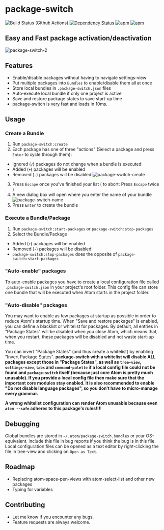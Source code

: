 package-switch
==============

![Build Status (Github Actions)](https://github.com/aminya/AcuteML.jl/workflows/CI/badge.svg)
[![Dependency Status](https://david-dm.org/aminya/package-switch.svg)](https://david-dm.org/aminya/package-switch)
[![apm](https://img.shields.io/apm/dm/package-switch.svg)](https://github.com/aminya/package-switch)
[![apm](https://img.shields.io/apm/v/package-switch.svg)](https://github.com/aminya/package-switch)

## Easy and Fast package activation/deactivation
![package-switch-2](https://cloud.githubusercontent.com/assets/7817714/8269467/947642ce-17a9-11e5-8602-3a1de749edd1.png)

## Features
* Enable/disable packages without having to navigate settings-view
* Put multiple packages into `Bundles` to enable/disable them all at once
* Store local bundles in `.package-switch.json` files
* Auto-execute local bundle if only one project is active
* Save and restore package states to save start-up time
* package-switch is very fast and loads in 10ms.

## Usage
### Create a Bundle
1. Run `package-switch:create`
2. Each package has one of three "actions" (Select a package and press `Enter` to cycle through them):
  * Ignored (`/`) packages do not change when a bundle is executed
  * Added (`+`) packages will be enabled
  * Removed (`-`) packages will be disabled
![package-switch-create](https://cloud.githubusercontent.com/assets/7817714/8269547/deb667ca-17ad-11e5-9124-b5c3a4f42e74.png)
3. Press `Escape` once you've finished your list ( to abort: Press `Escape` twice )
4. A new dialog box will open where you enter the name of your bundle
![package-switch-name](https://cloud.githubusercontent.com/assets/7817714/8269546/d4a422ae-17ad-11e5-8384-8a9b72a9fd92.png)
5. Press `Enter` to create the bundle

### Execute a Bundle/Package
1. Run `package-switch:start-packages` or `package-switch:stop-packages`
2. Select the Bundle/Package
  * Added (`+`) packages will be enabled
  * Removed (`-`) packages will be disabled
  * `package-switch:stop-packages` does the opposite of `package-switch:start-packages`

### "Auto-enable" packages
To auto-enable packages you have to create a local configuration file called `.package-switch.json` in your project's root folder.
This config file can store one bundle that will be executed when Atom starts in the project folder.

### "Auto-disable" packages
You may want to enable as few packages at startup as possible in order to reduce Atom's startup time. When "Save and restore packages" is enabled, you can define a blacklist or whitelist for packages. By default, all entries in "Package States" will be disabled when you close Atom, which means that, when you restart, these packages will be disabled and not waste start-up time.

You can invert "Package States" (and thus create a whitelist) by enabling "Invert Package States".
__package-switch with a whitelist will disable ALL packages except those in "Package States", as well as `tree-view`, `settings-view`, `tabs` and `command-palette` if a local config file could not be found and `package-switch` itself (because just core Atom is pretty much unusable). If you provide a local config file then make sure that the important core modules stay enabled. It is also recommended to enable "Do not disable language packages", so you don't have to micro-manage every grammar.__

__A wrong whitelist configuration can render Atom unusable because even `atom --safe` adheres to this package's rules!!!!__

## Debugging
Global bundles are stored in `~/.atom/package-switch.bundles` or your OS-equivalent.
Include this file in bug reports if you think the bug is in this file.
Local configuration files can be opened as a text editor by right-clicking the file in tree-view and clicking on `Open as Text`.

## Roadmap
* Replacing atom-space-pen-views with atom-select-list and other new packages
* Typing for variables

## Contributing
* Let me know if you encounter any bugs.
* Feature requests are always welcome.
